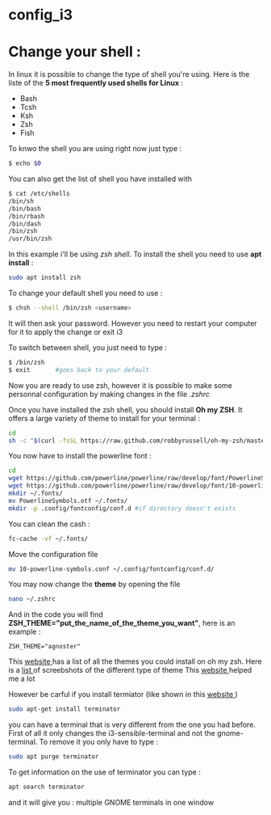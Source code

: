 # config_i3

# Change your shell : 
In linux it is possible to change the type of shell you're using. Here is the liste of the **5 most frequently used shells for Linux** : 
* Bash 
* Tcsh 
* Ksh 
* Zsh 
* Fish 


To knwo the shell you are using right now just type : 
```bash 
$ echo $0 
```

You can also get the list of shell you have installed with 
```bash 
$ cat /etc/shells
/bin/sh
/bin/bash
/bin/rbash
/bin/dash
/bin/zsh
/usr/bin/zsh
```

In this example i'll be using *zsh shell*. 
To install the shell you need to use **apt install** : 
```bash 
sudo apt install zsh 
```

To change your default shell you need to use : 
```bash
$ chsh --shell /bin/zsh <username>        
```
It will then ask your password. However you need to restart your computer for it to apply the change or exit i3 

To switch between shell, you just need to type : 
```bash 
$ /bin/zsh
$ exit       #goes back to your default 
```

Now you are ready to use zsh, however it is possible to make some personnal configuration by making changes in the file *.zshrc* 


Once you have installed the zsh shell, you should install **Oh my ZSH**. It offers a large variety of theme to install for your terminal : 
```zsh 
cd
sh -c "$(curl -fsSL https://raw.github.com/robbyrussell/oh-my-zsh/master/tools/install.sh)"
``` 
You now have to install the powerline font : 
```zsh
cd
wget https://github.com/powerline/powerline/raw/develop/font/PowerlineSymbols.otf
wget https://github.com/powerline/powerline/raw/develop/font/10-powerline-symbols.conf
mkdir ~/.fonts/
mv PowerlineSymbols.otf ~/.fonts/
mkdir -p .config/fontconfig/conf.d #if directory doesn't exists
```
You can clean the cash : 
```zsh 
fc-cache -vf ~/.fonts/
```
Move the configuration file 
```zsh 
mv 10-powerline-symbols.conf ~/.config/fontconfig/conf.d/
```
You may now change the **theme** by opening the file 
```zsh 
nano ~/.zshrc 
```
And in the code you will find **ZSH_THEME="put_the_name_of_the_theme_you_want"**, here is an example : 
```
ZSH_THEME="agnoster"
```
This [ website ](https://github.com/robbyrussell/oh-my-zsh)has a list of all the themes you could install on oh my zsh. Here is a [ list ](https://github.com/robbyrussell/oh-my-zsh/wiki/Themes) of screebshots of the different type of theme
This [ website ](https://gist.github.com/renshuki/3cf3de6e7f00fa7e744a)  helped me a lot 

However be carful if you install termiator (like shown in this [ website ](https://gist.github.com/renshuki/3cf3de6e7f00fa7e744a) ) 
```zsh 
sudo apt-get install terminator
```
you can have a terminal that is very different from the one you had before. First of all it only changes the i3-sensible-terminal and not the gnome-terminal. To remove it you only have to type : 
```zsh 
sudo apt purge terminator
```
To get information on the use of terminator you can type :
```zsh 
apt search terminator 
```
and it will give you : multiple GNOME terminals in one window
 

